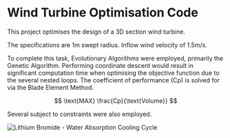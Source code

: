 # Wind Turbine Optimisation Code

This project optimises the design of a 3D section wind turbine. 

The specifications are 1m swept radius. Inflow wind velocity of 1.5m/s.

To complete this task, Evolutionary Algorithms were employed, primarily the Genetic Algorithm. Performing coordinate descent would result in significant computation time when optimising the objective function due to the several nested loops. The coefficient of performance (Cp) is solved for via the Blade Element Method.

$$ \text{MAX} \frac{Cp}{\text{Volume}} $$

Several subject to constraints were also employed.

![Lithium Bromide - Water Absorption Cooling Cycle](WindTurbine2.JPG)
